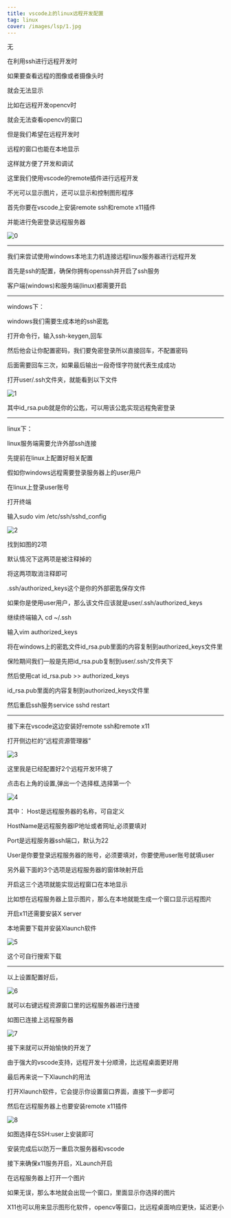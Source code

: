 ```yaml
---
title: vscode上的linux远程开发配置
tag: linux
cover: /images/lsp/1.jpg
---
```


无
<!--more-->
在利用ssh进行远程开发时

如果要查看远程的图像或者摄像头时

就会无法显示

比如在远程开发opencv时

就会无法查看opencv的窗口

但是我们希望在远程开发时

远程的窗口也能在本地显示

这样就方便了开发和调试

这里我们使用vscode的remote插件进行远程开发

不光可以显示图片，还可以显示和控制图形程序

首先你要在vscode上安装remote ssh和remote x11插件

并能进行免密登录远程服务器

![0](https://i.loli.net/2021/06/30/RrE67LIbk5B8dj9.png)

---------------------

我们来尝试使用windows本地主力机连接远程linux服务器进行远程开发

首先是ssh的配置，确保你拥有openssh并开启了ssh服务

客户端(windows)和服务端(linux)都需要开启

------------

windows下：

windows我们需要生成本地的ssh密匙

打开命令行，输入ssh-keygen,回车

然后他会让你配置密码，我们要免密登录所以直接回车，不配置密码

后面需要回车三次，如果最后输出一段奇怪字符就代表生成成功


打开user/.ssh文件夹，就能看到以下文件

![1](https://i.loli.net/2021/06/30/YlnvXR7O198HoZs.png)

其中id_rsa.pub就是你的公匙，可以用该公匙实现远程免密登录


--------------

linux下：

linux服务端需要允许外部ssh连接

先提前在linux上配置好相关配置

假如你windows远程需要登录服务器上的user用户

在linux上登录user账号

打开终端

输入sudo vim /etc/ssh/sshd_config

![2](https://i.loli.net/2021/06/30/m6MQexHJliO3yFr.png)


找到如图的2项

默认情况下这两项是被注释掉的

将这两项取消注释即可

.ssh/authorized_keys这个是你的外部密匙保存文件

如果你是使用user用户，那么该文件应该就是user/.ssh/authorized_keys

继续终端输入 cd ~/.ssh

输入vim authorized_keys

将在windows上的密匙文件id_rsa.pub里面的内容复制到authorized_keys文件里

保险期间我们一般是先把id_rsa.pub复制到user/.ssh/文件夹下

然后使用cat id_rsa.pub >> authorized_keys

id_rsa.pub里面的内容复制到authorized_keys文件里

然后重启ssh服务service sshd restart

---------------------------------------------


接下来在vscode这边安装好remote ssh和remote x11

打开侧边栏的“远程资源管理器”

![3](https://i.loli.net/2021/06/30/CJVsLhqxg8jimk5.png)


这里我是已经配置好2个远程开发环境了

点击右上角的设置,弹出一个选择框,选择第一个

![4](https://i.loli.net/2021/06/30/3enaGWwhb1HzIYR.png)

其中：
Host是远程服务器的名称，可自定义

HostName是远程服务器IP地址或者网址,必须要填对

Port是远程服务器ssh端口，默认为22

User是你要登录远程服务器的账号，必须要填对，你要使用user账号就填user

另外最下面的3个选项是远程服务器的窗体映射开启

开启这三个选项就能实现远程窗口在本地显示

比如想在远程服务器上显示图片，那么在本地就能生成一个窗口显示远程图片

开启x11还需要安装X server

本地需要下载并安装Xlaunch软件

![5](https://i.loli.net/2021/06/30/LwuNoydx4Szj91T.png)

这个可自行搜索下载

---------------------------------



以上设置配置好后，

![6](https://i.loli.net/2021/06/30/gWXQdR7ZPmM16AD.png)

就可以右键远程资源窗口里的远程服务器进行连接

如图已连接上远程服务器

![7](https://i.loli.net/2021/06/30/YtZFBDRkvues16o.png)

接下来就可以开始愉快的开发了

由于强大的vscode支持，远程开发十分顺滑，比远程桌面更好用


最后再来说一下Xlaunch的用法

打开Xlaunch软件，它会提示你设置窗口界面，直接下一步即可

然后在远程服务器上也要安装remote x11插件

![8](https://i.loli.net/2021/06/30/7wRmH2Eo9MYl1dO.png)

如图选择在SSH:user上安装即可

安装完成后以防万一重启次服务器和vscode

接下来确保x11服务开启，XLaunch开启

在远程服务器上打开一个图片

如果无误，那么本地就会出现一个窗口，里面显示你选择的图片

X11也可以用来显示图形化软件，opencv等窗口，比远程桌面响应更快，延迟更小